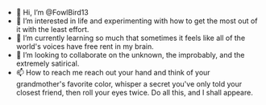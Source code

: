 - 👋 Hi, I’m @FowlBird13
- 👀 I’m interested in life and experimenting with how to get the most out of it with the least effort.
- 🌱 I’m currently learning so much that sometimes it feels like all of the world's voices have free rent in my brain.
- 💞️ I’m looking to collaborate on the unknown, the improbably, and the extremely satirical.
- 📫 How to reach me reach out your hand and think of your grandmother's favorite color, whisper a secret you've only told your closest friend, then roll your eyes twice. Do all this, and I shall appeare.

<!---
FowlBird13/FowlBird13 is a ✨ special ✨ repository because its `README.md` (this file) appears on your GitHub profile.
You can click the Preview link to take a look at your changes.
--->
